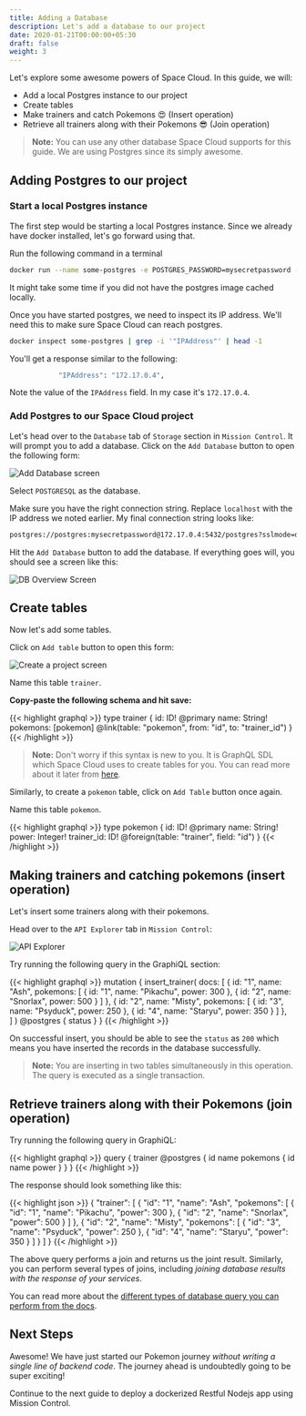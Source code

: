 ```yaml
---
title: Adding a Database
description: Let's add a database to our project
date: 2020-01-21T00:00:00+05:30
draft: false
weight: 3
---
```


Let's explore some awesome powers of Space Cloud. In this guide, we will:

- Add a local Postgres instance to our project
- Create tables
- Make trainers and catch Pokemons 😍 (Insert operation)
- Retrieve all trainers along with their Pokemons 😎 (Join operation)

> **Note:** You can use any other database Space Cloud supports for this guide. We are using Postgres since its simply awesome.

## Adding Postgres to our project

### Start a local Postgres instance
The first step would be starting a local Postgres instance. Since we already have docker installed, let's go forward using that.

Run the following command in a terminal

```bash
docker run --name some-postgres -e POSTGRES_PASSWORD=mysecretpassword -p 5432:5432 -d postgres
```

It might take some time if you did not have the postgres image cached locally.

Once you have started postgres, we need to inspect its IP address. We'll need this to make sure Space Cloud can reach postgres.

```bash
docker inspect some-postgres | grep -i '"IPAddress"' | head -1
```

You'll get a response similar to the following:
```bash
            "IPAddress": "172.17.0.4",
```

Note the value of the `IPAddress` field. In my case it's `172.17.0.4`.

### Add Postgres to our Space Cloud project

Let's head over to the `Database` tab of `Storage` section in `Mission Control`. It will prompt you to add a database. Click on the `Add Database` button to open the following form:

![Add Database screen](/images/screenshots/add-database.png)

Select `POSTGRESQL` as the database.

Make sure you have the right connection string. Replace `localhost` with the IP address we noted earlier. My final connection string looks like:

```bash
postgres://postgres:mysecretpassword@172.17.0.4:5432/postgres?sslmode=disable
```

Hit the `Add Database` button to add the database. If everything goes will, you should see a screen like this:

![DB Overview Screen](/images/screenshots/db-overview.png)

## Create tables

Now let's add some tables.

Click on `Add table` button to open this form:

![Create a project screen](/images/screenshots/add-table.png)

Name this table `trainer`.

**Copy-paste the following schema and hit save:**

{{< highlight graphql >}}
type trainer {
  id: ID! @primary
  name: String!
  pokemons: [pokemon] @link(table: "pokemon", from: "id", to: "trainer_id")
}
{{< /highlight >}}

> **Note:** Don't worry if this syntax is new to you. It is GraphQL SDL which Space Cloud uses to create tables for you. You can read more about it later from [here](/essentials/data-modelling).

Similarly, to create a `pokemon` table, click on `Add Table` button once again.

Name this table `pokemon`.

{{< highlight graphql >}}
type pokemon {
  id: ID! @primary
  name: String!
  power: Integer!
  trainer_id: ID! @foreign(table: "trainer", field: "id")
}
{{< /highlight >}}


## Making trainers and catching pokemons (insert operation)

Let's insert some trainers along with their pokemons.

Head over to the `API Explorer` tab in `Mission Control`:

![API Explorer](/images/screenshots/explorer.png)

Try running the following query in the GraphiQL section:

{{< highlight graphql >}}
mutation {
  insert_trainer(
    docs: [
      { 
        id: "1",
        name: "Ash",
        pokemons: [
          { id: "1", name: "Pikachu", power: 300 },
          { id: "2", name: "Snorlax", power: 500 }
        ] 
      },
      { 
        id: "2",
        name: "Misty",
        pokemons: [
          { id: "3", name: "Psyduck", power: 250 },
          { id: "4", name: "Staryu", power: 350 }
        ] 
      },      
    ]
  ) @postgres {
    status
  }
}
{{< /highlight >}}

On successful insert, you should be able to see the `status` as `200` which means you have inserted the records in the database successfully.

> **Note:** You are inserting in two tables simultaneously in this operation. The query is executed as a single transaction.

## Retrieve trainers along with their Pokemons (join operation) 

Try running the following query in GraphiQL:

{{< highlight graphql >}}
query {
  trainer @postgres {
    id
    name
    pokemons {
      id
      name
      power
    }
  }
}
{{< /highlight >}}

The response should look something like this:

{{< highlight json >}}
{
  "trainer": [
    {
      "id": "1",
      "name": "Ash",
      "pokemons": [
        {
          "id": "1",
          "name": "Pikachu",
          "power": 300
        },
        {
          "id": "2",
          "name": "Snorlax",
          "power": 500
        }
      ]
    },
    {
      "id": "2",
      "name": "Misty",
      "pokemons": [
        {
          "id": "3",
          "name": "Psyduck",
          "power": 250
        },
        {
          "id": "4",
          "name": "Staryu",
          "power": 350
        }
      ]
    }
  ]
}
{{< /highlight >}}

The above query performs a join and returns us the joint result. Similarly, you can perform several types of joins, including _joining database results with the response of your services_.

You can read more about the [different types of database query you can perform from the docs](https://docs.spaceuptech.com/essentials/queries/).

## Next Steps

Awesome! We have just started our Pokemon journey _without writing a single line of backend code_. The journey ahead is undoubtedly going to be super exciting!

Continue to the next guide to deploy a dockerized Restful Nodejs app using Mission Control.
